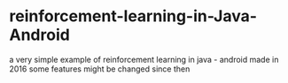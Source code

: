 # reinforcement-learning-in-Java-Android
a very simple example of reinforcement learning in java - android
made in 2016  some features might be changed since then 

